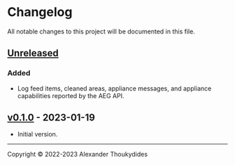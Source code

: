 # Changelog

All notable changes to this project will be documented in this file.

## [Unreleased]
### Added
* Log feed items, cleaned areas, appliance messages, and appliance capabilities reported by the AEG API.

## [v0.1.0] - 2023-01-19
* Initial version.

---

Copyright © 2022-2023 Alexander Thoukydides

[Unreleased]:       https://github.com/thoukydides/homebridge-aeg-robot/compare/v0.1.0...HEAD
[v0.1.0]:           https://github.com/thoukydides/homebridge-aeg-robot/releases/tag/v0.1.0
